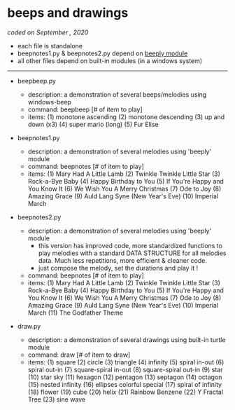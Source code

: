 # beeps and drawings

<i> coded on September , 2020 </i>

+ each file is standalone
+ beepnotes1.py & beepnotes2.py depend on [beeply module](https://pypi.org/project/beeply/)
+ all other files depend on built-in modules (in a windows system)


- - - - -


+ beepbeep.py
    + description:  a demonstration of several beeps/melodies using windows-beep
    + command:      beepbeep [# of item to play]
    + items: (1) monotone ascending (2) monotone descending (3) up and down (x3)  (4) super mario (long)   (5) Fur Elise


+ beepnotes1.py
    + description:  a demonstration of several melodies using 'beeply' module
    + command:      beepnotes [# of item to play]
    + items: (1) Mary Had A Little Lamb (2) Twinkle Twinkle Little Star  (3) Rock-a-Bye Baby  (4) Happy Birthday to You  (5) If You're Happy and You Know It  (6) We Wish You A Merry Christmas  (7) Ode to Joy  (8) Amazing Grace  (9) Auld Lang Syne (New Year's Eve)  (10) Imperial March


+ beepnotes2.py
    + description:   a demonstration of several melodies using 'beeply' module
        + this version has improved code, more standardized functions to play melodies with a standard DATA STRUCTURE for all melodies data.  Much less repetitions, more efficient & cleaner code.
        + just compose the melody, set the durations and play it !
    + command:        beepnotes [# of item to play]
    + items:  (1) Mary Had A Little Lamb (2) Twinkle Twinkle Little Star  (3) Rock-a-Bye Baby  (4) Happy Birthday to You  (5) If You're Happy and You Know It  (6) We Wish You A Merry Christmas  (7) Ode to Joy  (8) Amazing Grace  (9) Auld Lang Syne (New Year's Eve)  (10) Imperial March  (11) The Godfather Theme


+ draw.py
    + description:   a demonstration of several drawings using built-in turtle module
    + command:        draw [# of item to draw]
    + items:  (1) square  (2) circle  (3) triangle  (4) infinity  (5) spiral in-out  (6) spiral out-in  (7) square-spiral in-out  (8) square-spiral out-in  (9) star (10) star sky (11) hexagon (12) pentagon (13) septagon (14) octagon (15) nested infinity (16) ellipses colorful special (17) spiral of infinity (18) flower (19) cube (20) helix (21) Rainbow Benzene (22) Y Fractal Tree (23) sine wave

